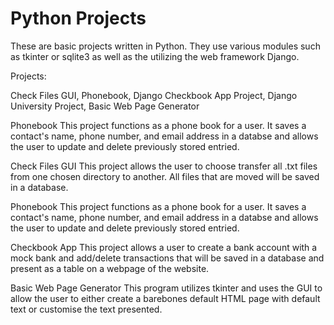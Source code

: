 # Python Projects

These are basic projects written in Python. They use various modules such as tkinter or sqlite3 as well as the utilizing the web framework Django.

Projects:

Check Files GUI,
Phonebook,
Django Checkbook App Project,
Django University Project,
Basic Web Page Generator

Phonebook
This project functions as a phone book for a user. It saves a contact's name, phone number, and email address in a databse and allows the user to update and delete previously stored entried.

Check Files GUI
This project allows the user to choose transfer all .txt files from one chosen directory to another. All files that are moved will be saved in a database.

Phonebook
This project functions as a phone book for a user. It saves a contact's name, phone number, and email address in a databse and allows the user to update and delete previously stored entried.

Checkbook App
This project allows a user to create a bank account with a mock bank and add/delete transactions that will be saved in a database and present as a table on a webpage of the website.

Basic Web Page Generator
This program utilizes tkinter and uses the GUI to allow the user to either create a barebones default HTML page with default text or customise the text presented.
